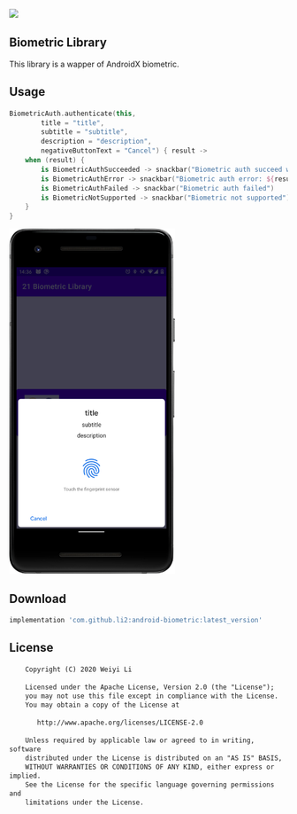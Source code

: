 [![](https://jitpack.io/v/li2/android-biometric.svg)](https://jitpack.io/#li2/android-biometric)


##  Biometric Library

This library is a wapper of AndroidX biometric.


## Usage

```kotlin
BiometricAuth.authenticate(this,
        title = "title",
        subtitle = "subtitle",
        description = "description",
        negativeButtonText = "Cancel") { result ->
    when (result) {
        is BiometricAuthSucceeded -> snackbar("Biometric auth succeed with cryptoObject ${result.data.cryptoObject}")
        is BiometricAuthError -> snackbar("Biometric auth error: ${result.errorCode} - ${result.errString}")
        is BiometricAuthFailed -> snackbar("Biometric auth failed")
        is BiometricNotSupported -> snackbar("Biometric not supported")
    }
}
```

<img width="300" alt="Biometric Prompt" src="https://github.com/li2/android-biometric/blob/master/biometric-prompt.png">


## Download

```gradle
implementation 'com.github.li2:android-biometric:latest_version'
```


## License

```
    Copyright (C) 2020 Weiyi Li

    Licensed under the Apache License, Version 2.0 (the "License");
    you may not use this file except in compliance with the License.
    You may obtain a copy of the License at

       http://www.apache.org/licenses/LICENSE-2.0

    Unless required by applicable law or agreed to in writing, software
    distributed under the License is distributed on an "AS IS" BASIS,
    WITHOUT WARRANTIES OR CONDITIONS OF ANY KIND, either express or implied.
    See the License for the specific language governing permissions and
    limitations under the License.
```
